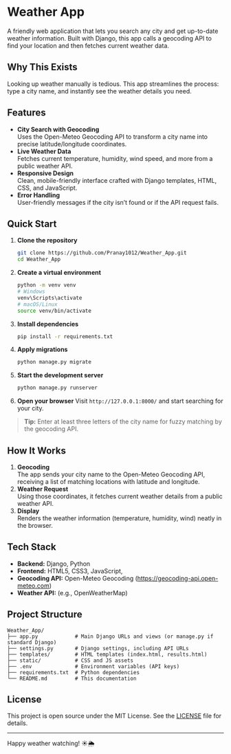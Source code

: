 # Weather App

A friendly web application that lets you search any city and get up-to-date weather information. Built with Django, this app calls a geocoding API to find your location and then fetches current weather data.

## Why This Exists

Looking up weather manually is tedious. This app streamlines the process: type a city name, and instantly see the weather details you need.

## Features

- **City Search with Geocoding**  
  Uses the Open-Meteo Geocoding API to transform a city name into precise latitude/longitude coordinates.  
- **Live Weather Data**  
  Fetches current temperature, humidity, wind speed, and more from a public weather API.  
- **Responsive Design**  
  Clean, mobile-friendly interface crafted with Django templates, HTML, CSS, and JavaScript.  
- **Error Handling**  
  User-friendly messages if the city isn’t found or if the API request fails.

## Quick Start

1. **Clone the repository**
   ```bash
   git clone https://github.com/Pranay1012/Weather_App.git
   cd Weather_App
   ```

2. **Create a virtual environment**
   ```bash
   python -m venv venv
   # Windows
   venv\Scripts\activate
   # macOS/Linux
   source venv/bin/activate
   ```

3. **Install dependencies**
   ```bash
   pip install -r requirements.txt
   ```

4. **Apply migrations**
   ```bash
   python manage.py migrate
   ```

5. **Start the development server**
   ```bash
   python manage.py runserver
   ```

6. **Open your browser**
   Visit `http://127.0.0.1:8000/` and start searching for your city.

> **Tip:** Enter at least three letters of the city name for fuzzy matching by the geocoding API.

## How It Works

1. **Geocoding**  
   The app sends your city name to the Open-Meteo Geocoding API, receiving a list of matching locations with latitude and longitude.  
2. **Weather Request**  
   Using those coordinates, it fetches current weather details from a public weather API.  
3. **Display**  
   Renders the weather information (temperature, humidity, wind) neatly in the browser.

## Tech Stack

- **Backend:** Django, Python  
- **Frontend:** HTML5, CSS3, JavaScript,   
- **Geocoding API:** Open-Meteo Geocoding (https://geocoding-api.open-meteo.com)  
- **Weather API:** (e.g., OpenWeatherMap)  

## Project Structure

```
Weather_App/
├── app.py            # Main Django URLs and views (or manage.py if standard Django)
├── settings.py       # Django settings, including API URLs
├── templates/        # HTML templates (index.html, results.html)
├── static/           # CSS and JS assets
├── .env              # Environment variables (API keys)
├── requirements.txt  # Python dependencies
└── README.md         # This documentation
```

## License

This project is open source under the MIT License. See the [LICENSE](LICENSE) file for details.

---

Happy weather watching! ☀️🌦️
